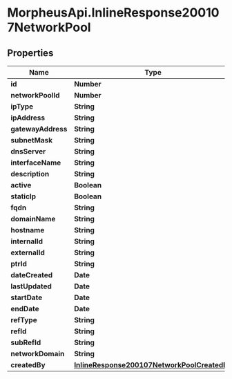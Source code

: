 # MorpheusApi.InlineResponse200107NetworkPool

## Properties

Name | Type | Description | Notes
------------ | ------------- | ------------- | -------------
**id** | **Number** |  | [optional] 
**networkPoolId** | **Number** |  | [optional] 
**ipType** | **String** |  | [optional] 
**ipAddress** | **String** |  | [optional] 
**gatewayAddress** | **String** |  | [optional] 
**subnetMask** | **String** |  | [optional] 
**dnsServer** | **String** |  | [optional] 
**interfaceName** | **String** |  | [optional] 
**description** | **String** |  | [optional] 
**active** | **Boolean** |  | [optional] 
**staticIp** | **Boolean** |  | [optional] 
**fqdn** | **String** |  | [optional] 
**domainName** | **String** |  | [optional] 
**hostname** | **String** |  | [optional] 
**internalId** | **String** |  | [optional] 
**externalId** | **String** |  | [optional] 
**ptrId** | **String** |  | [optional] 
**dateCreated** | **Date** |  | [optional] 
**lastUpdated** | **Date** |  | [optional] 
**startDate** | **Date** |  | [optional] 
**endDate** | **Date** |  | [optional] 
**refType** | **String** |  | [optional] 
**refId** | **String** |  | [optional] 
**subRefId** | **String** |  | [optional] 
**networkDomain** | **String** |  | [optional] 
**createdBy** | [**InlineResponse200107NetworkPoolCreatedBy**](InlineResponse200107NetworkPoolCreatedBy.md) |  | [optional] 


